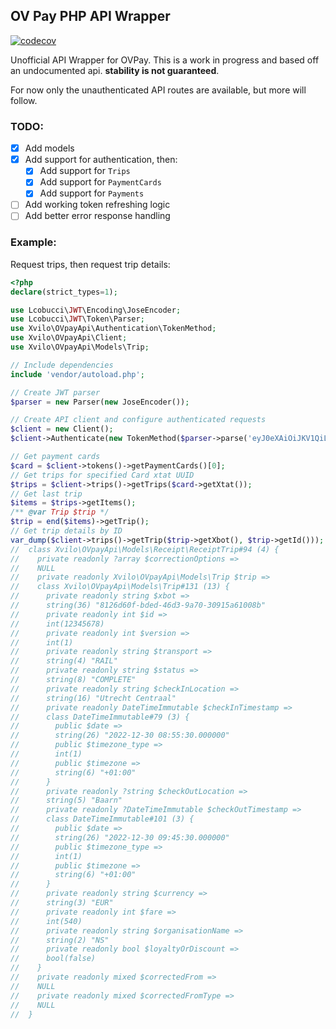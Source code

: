 ## OV Pay PHP API Wrapper
[![codecov](https://codecov.io/gh/xvilo/ovpay-api/branch/main/graph/badge.svg?token=TTNSB24MKE)](https://codecov.io/gh/xvilo/ovpay-api)

Unofficial API Wrapper for OVPay. This is a work in progress and based off an undocumented api. **stability is not 
guaranteed**.

For now only the unauthenticated API routes are available, but more will follow. 

### TODO:
- [x] Add models
- [x] Add support for authentication, then:
  - [x] Add support for `Trips`
  - [x] Add support for `PaymentCards`
  - [x] Add support for `Payments`
- [ ] Add working token refreshing logic
- [ ] Add better error response handling
### Example:

Request trips, then request trip details:
```php
<?php
declare(strict_types=1);

use Lcobucci\JWT\Encoding\JoseEncoder;
use Lcobucci\JWT\Token\Parser;
use Xvilo\OVpayApi\Authentication\TokenMethod;
use Xvilo\OVpayApi\Client;
use Xvilo\OVpayApi\Models\Trip;

// Include dependencies
include 'vendor/autoload.php';

// Create JWT parser
$parser = new Parser(new JoseEncoder());

// Create API client and configure authenticated requests
$client = new Client();
$client->Authenticate(new TokenMethod($parser->parse('eyJ0eXAiOiJKV1QiLCJhbGciOiJSUzI1NiIs...')));

// Get payment cards
$card = $client->tokens()->getPaymentCards()[0];
// Get trips for specified Card xtat UUID 
$trips = $client->trips()->getTrips($card->getXtat());
// Get last trip
$items = $trips->getItems();
/** @var Trip $trip */
$trip = end($items)->getTrip();
// Get trip details by ID
var_dump($client->trips()->getTrip($trip->getXbot(), $trip->getId()));
//  class Xvilo\OVpayApi\Models\Receipt\ReceiptTrip#94 (4) {
//    private readonly ?array $correctionOptions =>
//    NULL
//    private readonly Xvilo\OVpayApi\Models\Trip $trip =>
//    class Xvilo\OVpayApi\Models\Trip#131 (13) {
//      private readonly string $xbot =>
//      string(36) "8126d60f-bded-46d3-9a70-30915a61008b"
//      private readonly int $id =>
//      int(12345678)
//      private readonly int $version =>
//      int(1)
//      private readonly string $transport =>
//      string(4) "RAIL"
//      private readonly string $status =>
//      string(8) "COMPLETE"
//      private readonly string $checkInLocation =>
//      string(16) "Utrecht Centraal"
//      private readonly DateTimeImmutable $checkInTimestamp =>
//      class DateTimeImmutable#79 (3) {
//        public $date =>
//        string(26) "2022-12-30 08:55:30.000000"
//        public $timezone_type =>
//        int(1)
//        public $timezone =>
//        string(6) "+01:00"
//      }
//      private readonly ?string $checkOutLocation =>
//      string(5) "Baarn"
//      private readonly ?DateTimeImmutable $checkOutTimestamp =>
//      class DateTimeImmutable#101 (3) {
//        public $date =>
//        string(26) "2022-12-30 09:45:30.000000"
//        public $timezone_type =>
//        int(1)
//        public $timezone =>
//        string(6) "+01:00"
//      }
//      private readonly string $currency =>
//      string(3) "EUR"
//      private readonly int $fare =>
//      int(540)
//      private readonly string $organisationName =>
//      string(2) "NS"
//      private readonly bool $loyaltyOrDiscount =>
//      bool(false)
//    }
//    private readonly mixed $correctedFrom =>
//    NULL
//    private readonly mixed $correctedFromType =>
//    NULL
//  }
```

